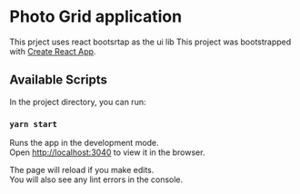 # Photo Grid application

This prject uses react bootsrtap as the ui lib
This project was bootstrapped with [Create React App](https://github.com/facebook/create-react-app).

## Available Scripts

In the project directory, you can run:

### `yarn start`

Runs the app in the development mode.\
Open [http://localhost:3040](http://localhost:3040) to view it in the browser.

The page will reload if you make edits.\
You will also see any lint errors in the console.